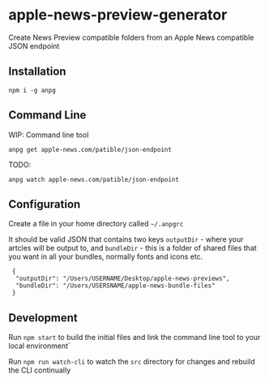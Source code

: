 # apple-news-preview-generator

Create News Preview compatible folders from an Apple News compatible JSON endpoint

## Installation

`npm i -g anpg`

## Command Line

WIP: Command line tool

`anpg get apple-news.com/patible/json-endpoint`

TODO:

`anpg watch apple-news.com/patible/json-endpoint`

## Configuration

Create a file in your home directory called `~/.anpgrc`

It should be valid JSON that contains two keys `outputDir` - where your artcles will be output to, and `bundleDir` - this is a folder of shared files that you want in all your bundles, normally fonts and icons etc.


```
 {
  "outputDir": "/Users/USERNAME/Desktop/apple-news-previews",
  "bundleDir": "/Users/USERSNAME/apple-news-bundle-files"
 }
```

## Development

Run `npm start` to build the initial files and link the command line tool to your local environment`

Run `npm run watch-cli` to watch the `src` directory for changes and rebuild the CLI continually
